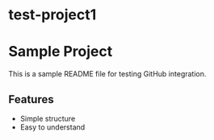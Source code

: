 # test-project1
# Sample Project

This is a sample README file for testing GitHub integration.

## Features
- Simple structure
- Easy to understand

